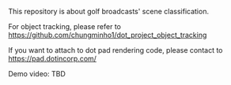 This repository is about golf broadcasts' scene classification.

For object tracking, please refer to https://github.com/chungminho1/dot_project_object_tracking

If you want to attach to dot pad rendering code, please contact to https://pad.dotincorp.com/

Demo video: TBD
